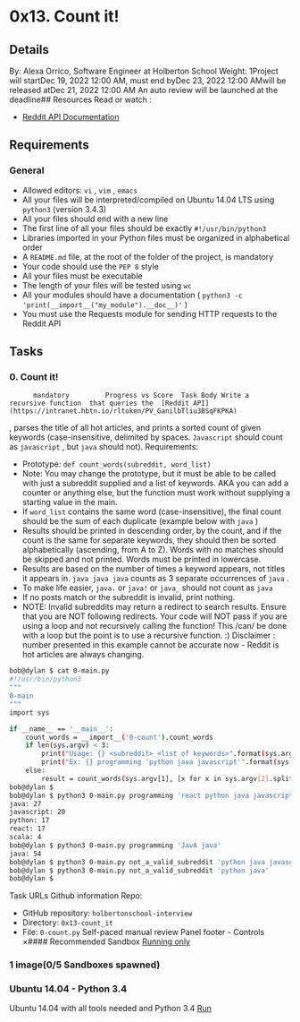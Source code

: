 # 0x13. Count it!
## Details
 By: Alexa Orrico, Software Engineer at Holberton School Weight: 1Project will startDec 19, 2022 12:00 AM, must end byDec 23, 2022 12:00 AMwill be released atDec 21, 2022 12:00 AM An auto review will be launched at the deadline## Resources
Read or watch :
* [Reddit API Documentation](https://intranet.hbtn.io/rltoken/PV_GanilbTliu3BSqFKPKA) 

## Requirements
### General
* Allowed editors:  ` vi ` ,  ` vim ` ,  ` emacs ` 
* All your files will be interpreted/compiled on Ubuntu 14.04 LTS using  ` python3 `  (version 3.4.3)
* All your files should end with a new line
* The first line of all your files should be exactly  ` #!/usr/bin/python3 ` 
* Libraries imported in your Python files must be organized in alphabetical order
* A  ` README.md `  file, at the root of the folder of the project, is mandatory
* Your code should use the  ` PEP 8 `  style
* All your files must be executable
* The length of your files will be tested using  ` wc ` 
* All your modules should have a documentation ( ` python3 -c 'print(__import__("my_module").__doc__)' ` )
* You must use the Requests module for sending HTTP requests to the Reddit API
## Tasks
### 0. Count it!
          mandatory         Progress vs Score  Task Body Write a  recursive function  that queries the  [Reddit API](https://intranet.hbtn.io/rltoken/PV_GanilbTliu3BSqFKPKA) 
 , parses the title of all hot articles, and prints a sorted count of given keywords (case-insensitive, delimited by spaces.   ` Javascript `   should count as   ` javascript `  , but   ` java `   should not).
Requirements:
* Prototype:  ` def count_words(subreddit, word_list) ` 
* Note: You may change the prototype, but it must be able to be called with just a subreddit supplied and a list of keywords. AKA you can add a counter or anything else, but the function must work without supplying a starting value in the main.
* If  ` word_list `  contains the same word (case-insensitive), the final count should be the sum of each duplicate (example below with  ` java ` )
* Results should be printed in descending order, by the count, and if the count is the same for separate keywords, they should then be sorted alphabetically (ascending, from A to Z). Words with no matches should be skipped and not printed. Words must be printed in lowercase.
* Results are based on the number of times a keyword appears, not titles it appears in.  ` java java java `  counts as 3 separate occurrences of  ` java ` .
* To make life easier,  ` java. `  or  ` java! `  or  ` java_ `  should not count as  ` java ` 
* If no posts match or the subreddit is invalid, print nothing.
* NOTE: Invalid subreddits may return a redirect to search results. Ensure that you are NOT following redirects.
Your code will NOT pass if you are using a loop and not recursively calling the function! This /can/ be done with a loop but the point is to use a recursive function. :)
Disclaimer : number presented in this example  cannot be accurate now  - Reddit is hot articles are always changing.
```bash
bob@dylan $ cat 0-main.py 
#!/usr/bin/python3
"""
0-main
"""
import sys

if __name__ == '__main__':
    count_words = __import__('0-count').count_words
    if len(sys.argv) < 3:
        print("Usage: {} <subreddit> <list of keywords>".format(sys.argv[0]))
        print("Ex: {} programming 'python java javascript'".format(sys.argv[0]))
    else:
        result = count_words(sys.argv[1], [x for x in sys.argv[2].split()])
bob@dylan $             
bob@dylan $ python3 0-main.py programming 'react python java javascript scala no_results_for_this_one'
java: 27
javascript: 20
python: 17
react: 17
scala: 4
bob@dylan $ python3 0-main.py programming 'JavA java'
java: 54
bob@dylan $ python3 0-main.py not_a_valid_subreddit 'python java javascript scala no_results_for_this_one'
bob@dylan $ python3 0-main.py not_a_valid_subreddit 'python java'
bob@dylan $ 

```
 Task URLs  Github information Repo:
* GitHub repository:  ` holbertonschool-interview ` 
* Directory:  ` 0x13-count_it ` 
* File:  ` 0-count.py ` 
 Self-paced manual review  Panel footer - Controls 
×#### Recommended Sandbox
[Running only]() 
### 1 image(0/5 Sandboxes spawned)
### Ubuntu 14.04 - Python 3.4
Ubuntu 14.04 with all tools needed and Python 3.4
[Run]() 
